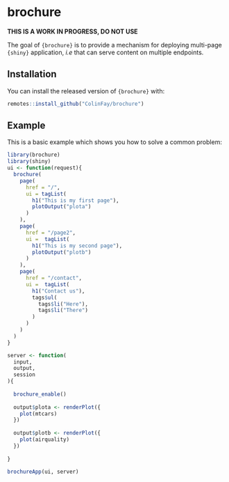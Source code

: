 
<!-- README.md is generated from README.Rmd. Please edit that file -->

# brochure

<!-- badges: start -->

<!-- badges: end -->

**THIS IS A WORK IN PROGRESS, DO NOT USE**

The goal of `{brochure}` is to provide a mechanism for deploying
multi-page `{shiny}` application, *i.e* that can serve content on
multiple endpoints.

## Installation

You can install the released version of `{brochure}` with:

``` r
remotes::install_github("ColinFay/brochure")
```

## Example

This is a basic example which shows you how to solve a common problem:

``` r
library(brochure)
library(shiny)
ui <- function(request){
  brochure(
    page(
      href = "/",
      ui = tagList(
        h1("This is my first page"),
        plotOutput("plota")
      )
    ),
    page(
      href = "/page2",
      ui =  tagList(
        h1("This is my second page"),
        plotOutput("plotb")
      )
    ),
    page(
      href = "/contact",
      ui =  tagList(
        h1("Contact us"),
        tags$ul(
          tags$li("Here"),
          tags$li("There")
        )
      )
    )
  )
}

server <- function(
  input, 
  output, 
  session
){
  
  brochure_enable()
  
  output$plota <- renderPlot({
    plot(mtcars)
  })
  
  output$plotb <- renderPlot({
    plot(airquality)
  })
  
}

brochureApp(ui, server)
```

